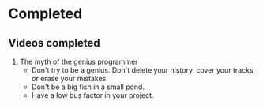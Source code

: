 # Completed
  ## Videos completed
  1. The myth of the genius programmer
      - Don't try to be a genius. Don't delete your history, cover your tracks, or erase your mistakes.
      - Don't be a big fish in a small pond.
      - Have a low bus factor in your project.
      
